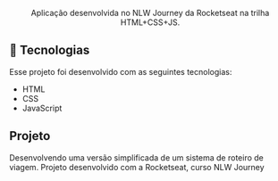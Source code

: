 <p align="center">
Aplicação desenvolvida no NLW Journey da Rocketseat na trilha HTML+CSS+JS.
</p>

## 🚀 Tecnologias

Esse projeto foi desenvolvido com as seguintes tecnologias:

- HTML
- CSS
- JavaScript

## Projeto

Desenvolvendo uma versão simplificada de um sistema de roteiro de viagem. Projeto desenvolvido com a Rocketseat, curso NLW Journey